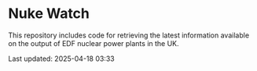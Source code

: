 # Nuke Watch

This repository includes code for retrieving the latest information available on the output of EDF nuclear power plants in the UK.

Last updated: 2025-04-18 03:33